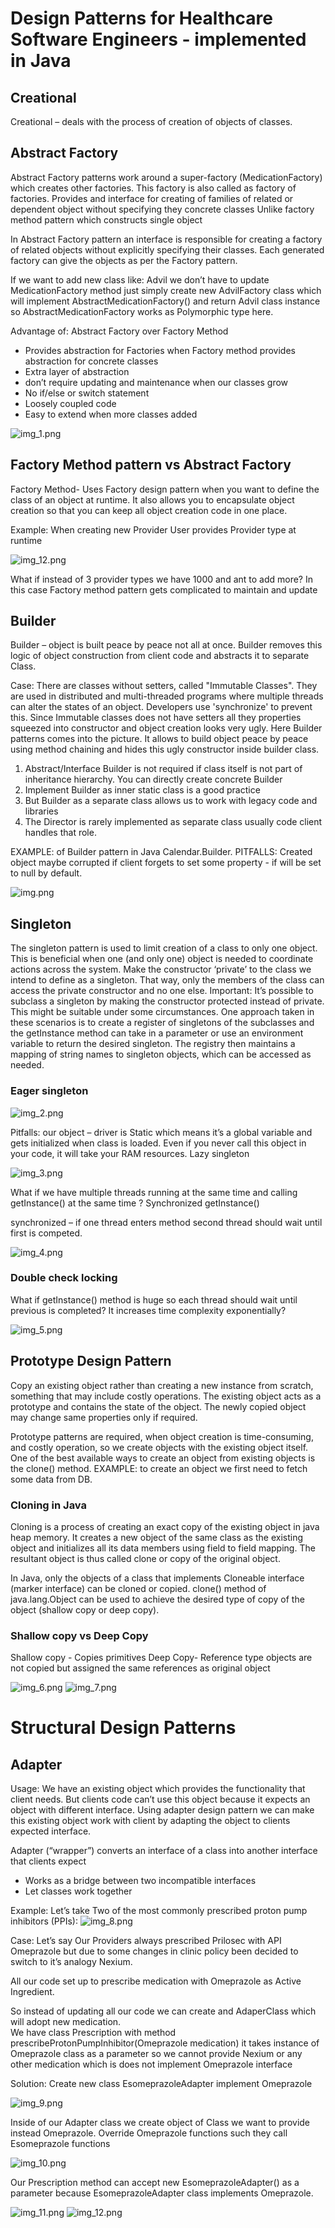 # Design Patterns for Healthcare Software Engineers - implemented in Java

## Creational
Creational – deals with the process of creation of objects of classes.

## Abstract Factory
Abstract Factory patterns work around a super-factory (MedicationFactory) which creates other factories.
This factory is also called as factory of factories.
Provides and interface for creating of families of related or dependent object without specifying they concrete classes Unlike factory method pattern which constructs single object

In Abstract Factory pattern an interface is responsible for creating a factory of related objects without explicitly specifying their classes. Each generated factory can give the objects as per the Factory pattern.

If we want to add new class like: Advil we don’t have to update MedicationFactory method just simply create new AdvilFactory class which will implement AbstractMedicationFactory() and return Advil class instance so AbstractMedicationFactory works as Polymorphic type here.

Advantage of: Abstract Factory over Factory Method
-	Provides abstraction for Factories when Factory method provides abstraction for concrete classes
-	Extra layer of abstraction
-	don’t require updating and maintenance when our classes grow
-	No if/else or switch statement
-	Loosely coupled code
-	Easy to extend when more classes added

![img_1.png](util.files/img_1.png)

## Factory Method pattern vs Abstract Factory

Factory Method- Uses Factory design pattern when you want to define the class of an object at runtime.
It also allows you to encapsulate object creation so that you can keep all object creation code in one place.

Example: When creating new Provider User provides Provider type at runtime


![img_12.png](util.files/img_12.png)

What if instead of 3 provider types we have 1000 and ant to add more?
In this case Factory method pattern gets complicated to maintain and update

## Builder

Builder – object is built peace by peace not all at once. Builder removes this logic of object construction from client code and abstracts it to separate Class.

Case: There are classes without setters, called "Immutable Classes". They are used in distributed and multi-threaded programs where multiple threads can alter the states of an object. Developers use 'synchronize' to prevent this.
Since Immutable classes does not have setters all they properties squeezed into constructor and object creation looks very ugly. Here Builder patterns comes into the picture. It allows to build object peace by peace using method chaining and hides this ugly constructor inside builder class.

1.	Abstract/Interface Builder is not required if class itself is not part of inheritance hierarchy.
      You can directly create concrete Builder
2.	Implement Builder as inner static class is a good practice
3.	But Builder as a separate class allows us to work with legacy code and libraries
4.	The Director is rarely implemented as separate class usually code client handles that role.

EXAMPLE: of Builder pattern in Java Calendar.Builder.
PITFALLS:  Created object maybe corrupted if client forgets to set some property - if will be set to null by default.


![img.png](util.files/img.png)

## Singleton
The singleton pattern is used to limit creation of a class to only one object. This is beneficial when one (and only one) object is needed to coordinate actions across the system.
Make the constructor ‘private’ to the class we intend to define as a singleton. That way, only the members of the class can access the private constructor and no one else.
Important: It’s possible to subclass a singleton by making the constructor protected instead of private. This might be suitable under some circumstances. One approach taken in these scenarios is to create a register of singletons of the subclasses and the getInstance method can take in a parameter or use an environment variable to return the desired singleton. The registry then maintains a mapping of string names to singleton objects, which can be accessed as needed.
### Eager singleton

![img_2.png](util.files/img_2.png)

Pitfalls: our object – driver is Static which means it’s a global variable and gets initialized when class is loaded. Even if you never call this object in your code, it will take your RAM resources.
Lazy singleton

![img_3.png](util.files/img_3.png)

What if we have multiple threads running at the same time and calling getInstance() at the same time ?
Synchronized  getInstance()

synchronized – if one thread enters method second thread should wait until first is competed.

![img_4.png](util.files/img_4.png)

### Double check locking
What if getInstance() method is huge so each thread should wait until previous is completed?
It increases time complexity exponentially?


![img_5.png](util.files/img_5.png)



## Prototype Design Pattern
Copy an existing object rather than creating a new instance from scratch, something that may include costly operations. The existing object acts as a prototype and contains the state of the object. The newly copied object may change same properties only if required.

Prototype patterns are required, when object creation is time-consuming, and costly operation, so we create objects with the existing object itself. One of the best available ways to create an object from existing objects is the clone() method.
EXAMPLE: to create an object we first need to fetch some data from DB.

### Cloning in Java
Cloning is a process of creating an exact copy of the existing object in java heap memory. It creates a new object of the same class as the existing object and initializes all its data members using field to field mapping. The resultant object is thus called clone or copy of the original object.

In Java, only the objects of a class that implements Cloneable interface (marker interface) can be cloned or copied. clone() method of java.lang.Object can be used to achieve the desired type of copy of the object (shallow copy or deep copy).

### Shallow copy vs Deep Copy
Shallow copy - Copies primitives
Deep Copy- Reference type objects are not copied but assigned the same references as original object

![img_6.png](util.files/img_6.png)
![img_7.png](util.files/img_7.png)


# Structural Design Patterns
## Adapter
Usage: We have an existing object which provides the functionality that client needs. But clients code can’t use this object because it expects an object with different interface.
Using adapter design pattern we can make this existing object work with client by adapting the object to clients expected interface.

Adapter (“wrapper”) converts an interface of a class into another interface that clients expect
-	Works as a bridge between two incompatible interfaces
-	Let classes work together


Example: Let’s take Two of the most commonly prescribed proton pump inhibitors (PPIs):
![img_8.png](util.files/img_8.png)

Case: Let’s say Our Providers always prescribed Prilosec with API Omeprazole but due to some changes in clinic policy been decided to switch to it’s analogy Nexium.

All our code set up to prescribe medication with Omeprazole as Active Ingredient.

So instead of updating all our code we can create and AdaperClass which will adopt new medication.   
We have class Prescription with method prescribeProtonPumpInhibitor(Omeprazole medication) it takes instance of Omeprazole class as a parameter so we cannot provide Nexium or any other medication which is does not implement Omeprazole interface

Solution: Create new class EsomeprazoleAdapter implement Omeprazole

![img_9.png](util.files/img_9.png)

Inside of our Adapter class we create object of Class we want to provide instead Omeprazole.
Override Omeprazole functions such they call Esomeprazole functions

![img_10.png](util.files/img_10.png)


Our Prescription method can accept new  EsomeprazoleAdapter() as a parameter because EsomeprazoleAdapter class implements Omeprazole.

![img_11.png](util.files/img_11.png)
![img_12.png](util.files/img_12.png)




 



